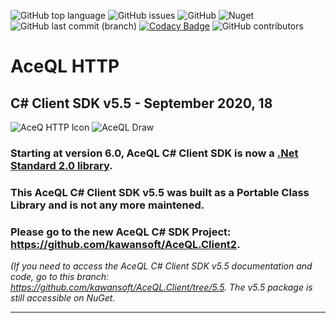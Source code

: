 ![GitHub top language](https://img.shields.io/github/languages/top/kawansoft/AceQL.Client) ![GitHub issues](https://img.shields.io/github/issues/kawansoft/AceQL.Client) ![GitHub](https://img.shields.io/github/license/kawansoft/AceQL.Client) 
![Nuget](https://img.shields.io/nuget/dt/AceQL.Client)![GitHub last commit (branch)](https://img.shields.io/github/last-commit/kawansoft/AceQL.Client/master)
[![Codacy Badge](https://app.codacy.com/project/badge/Grade/a4f4c37d44544bd5bf7dde9526d9e5eb)](https://www.codacy.com/gh/kawansoft/AceQL.Client?utm_source=github.com&amp;utm_medium=referral&amp;utm_content=kawansoft/AceQL.Client&amp;utm_campaign=Badge_Grade)
![GitHub contributors](https://img.shields.io/github/contributors/kawansoft/AceQL.Client)

# AceQL HTTP 

## C# Client SDK v5.5 - September 2020, 18

<img src="https://www.aceql.com/favicon.png" alt="AceQ HTTP Icon"/>

<img src="https://www.aceql.com/img/AceQL-Schema-min.jpg" alt="AceQL Draw"/>

### Starting at version 6.0, AceQL C# Client SDK is now a [.Net Standard 2.0 library](https://docs.microsoft.com/dotnet/standard/net-standard). 

### This AceQL C# Client SDK v5.5 was built as a Portable Class Library and is not any more maintened. ###
### **Please go to the new AceQL C# SDK Project: https://github.com/kawansoft/AceQL.Client2**. 

*(If you need to access the  AceQL C# Client SDK  v5.5 documentation and code, go to this branch: https://github.com/kawansoft/AceQL.Client/tree/5.5. The v5.5 package is still accessible on NuGet.* 

------



